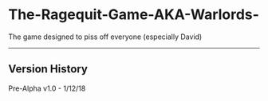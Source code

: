 # The-Ragequit-Game-AKA-Warlords-
The game designed to piss off everyone (especially David)

------------------------------------------------------------------------------------------------------------------------------------------
Version History
------------------------------------------------------------------------------------------------------------------------------------------
Pre-Alpha v1.0 - 1/12/18
